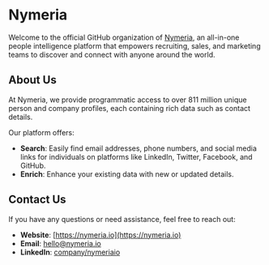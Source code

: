 # Nymeria

Welcome to the official GitHub organization of [Nymeria](https://nymeria.io), an all-in-one people intelligence platform that empowers recruiting, sales, and marketing teams to discover and connect with anyone around the world.

## About Us

At Nymeria, we provide programmatic access to over 811 million unique person and company profiles, each containing rich data such as contact details. 

Our platform offers:

- **Search**: Easily find email addresses, phone numbers, and social media links for individuals on platforms like LinkedIn, Twitter, Facebook, and GitHub.
- **Enrich**: Enhance your existing data with new or updated details.

## Contact Us

If you have any questions or need assistance, feel free to reach out:

- **Website**: [https://nymeria.io](https://nymeria.io)
- **Email**: hello@nymeria.io
- **LinkedIn**: [company/nymeriaio](https://www.linkedin.com/company/nymeriaio)
